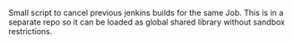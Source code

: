 Small script to cancel previous jenkins builds for the same Job.  This
is in a separate repo so it can be loaded as global shared library
without sandbox restrictions.

